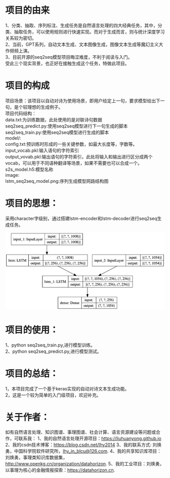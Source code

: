 # 项目的由来
1、分类、抽取、序列标注、生成任务是自然语言处理的四大经典任务，其中，分类、抽取任务，可以使用规则进行快速实现。而对于生成而言，则与统计深度学习关系较为密切。  
2、当前，GPT系列，自动文本生成、文本图像生成，图像文本生成等魔幻主义大作频频上演。  
3、目前开源的seq2seq模型项目晦涩难度，不利于阅读与入门。  
受此三个现实背景，也正好在接触生成这个任务，特做此项目。  


# 项目的构成
项目场景：该项目以自动对诗为使用场景，即用户给定上一句，要求模型给出下一句，是个较理想的生成例子。  
项目代码结构：  
    data.txt:为训练数据，此处使用的是对联诗句数据  
    seq2seq_predict.py:使用seq2seq模型进行下一句生成的脚本  
    seq2seq_train.py:使用seq2seq模型进行生成的脚本  
    model/:  
        config.txt:预训练时形成的一些关键参数，如最大长度等，字数等。  
        input_vocab.pkl:输入语句的字符索引  
        output_vovab.pkl:输出语句的字符索引，此处将输入和输出进行区分成两个vocab，可以用于不同语种翻译等场景，如果不需要也可以合成一个。  
        s2s_model.h5:模型名称  
    image:  
        lstm_seq2seq_model.png:序列生成模型网路结构图  

# 项目的思想：
采用character字级别，通过搭建lstm-encoder和lstm-decoder进行seq2seq生成任务。  

![image](https://github.com/liuhuanyong/KerasSeq2seqGeneration/blob/master/image/lstm_seq2seq_model.png)

# 项目的使用：
1、python seq2seq_train.py,进行模型训练。  
2、python seq2seq_predict.py,进行模型测试。  

# 项目的总结：

1，本项目完成了一个基于keras实现的自动对诗文本生成功能。  
2，这是一个较为简单的入门级项目，欢迎补充。 

# 关于作者：
如有自然语言处理、知识图谱、事理图谱、社会计算、语言资源建设等问题或合作，可联系我：
1、我的自然语言处理开源项目：https://liuhuanyong.github.io
2、我的csdn技术博客：https://blog.csdn.net/lhy2014
3、我的联系方式: 刘焕勇，中国科学院软件研究所，lhy_in_blcu@126.com.
4、我的共享知识库项目：刘焕勇，事理类知识库数据集，http://www.openkg.cn/organization/datahorizon.
5、我的工业项目：刘焕勇，以事理为核心的金融情报探索：https://datahorizon.cn.
